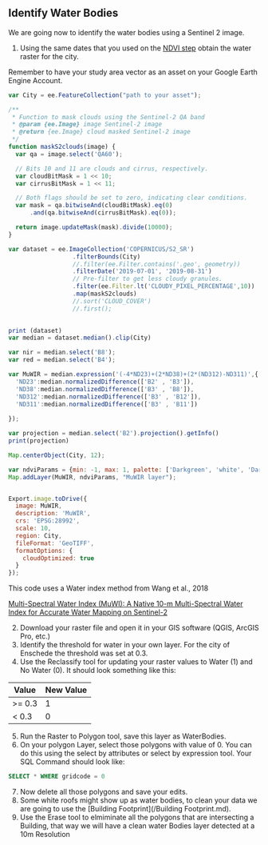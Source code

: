 ## Identify Water Bodies

We are going now to identify the water bodies using a Sentinel 2 image.

1. Using the same dates that you used on the [NDVI step](/GetNDVI.md) obtain the water raster for the city.

Remember to have your study area vector as an asset on your Google Earth Engine Account.

```javascript
var City = ee.FeatureCollection("path to your asset");

/**
 * Function to mask clouds using the Sentinel-2 QA band
 * @param {ee.Image} image Sentinel-2 image
 * @return {ee.Image} cloud masked Sentinel-2 image
 */
function maskS2clouds(image) {
  var qa = image.select('QA60');

  // Bits 10 and 11 are clouds and cirrus, respectively.
  var cloudBitMask = 1 << 10;
  var cirrusBitMask = 1 << 11;

  // Both flags should be set to zero, indicating clear conditions.
  var mask = qa.bitwiseAnd(cloudBitMask).eq(0)
      .and(qa.bitwiseAnd(cirrusBitMask).eq(0));

  return image.updateMask(mask).divide(10000);
}

var dataset = ee.ImageCollection('COPERNICUS/S2_SR')
                  .filterBounds(City)
                  //.filter(ee.Filter.contains('.geo', geometry))
                  .filterDate('2019-07-01', '2019-08-31')
                  // Pre-filter to get less cloudy granules.
                  .filter(ee.Filter.lt('CLOUDY_PIXEL_PERCENTAGE',10))
                  .map(maskS2clouds)
                  //.sort('CLOUD_COVER')
                  //.first();
                  

print (dataset)
var median = dataset.median().clip(City)

var nir = median.select('B8');
var red = median.select('B4');

var MuWIR = median.expression('(-4*ND23)+(2*ND38)+(2*(ND312)-ND311)',{
  'ND23':median.normalizedDifference(['B2' , 'B3']),
  'ND38':median.normalizedDifference(['B3' , 'B8']),
  'ND312':median.normalizedDifference(['B3' , 'B12']),
  'ND311':median.normalizedDifference(['B3' , 'B11'])
  
});

var projection = median.select('B2').projection().getInfo()
print(projection)

Map.centerObject(City, 12);

var ndviParams = {min: -1, max: 1, palette: ['Darkgreen', 'white', 'Darkblue']};
Map.addLayer(MuWIR, ndviParams, "MuWIR layer");


Export.image.toDrive({
  image: MuWIR,
  description: 'MuWIR',
  crs: 'EPSG:28992',
  scale: 10,
  region: City,
  fileFormat: 'GeoTIFF',
  formatOptions: {
    cloudOptimized: true
  }
});

```

This code uses a Water index method from Wang et al., 2018

[Multi-Spectral Water Index (MuWI): A Native 10-m Multi-Spectral Water Index for Accurate Water Mapping on Sentinel-2](https://doi.org/10.3390/rs10101643)

2. Download your raster file and open it in your GIS software (QGIS, ArcGIS Pro, etc.)
3. Identify the threshold for water in your own layer. For the city of Enschede the threshold was set at 0.3.
4. Use the Reclassify tool for updating your raster values to Water (1) and No Water (0). It should look something like this:

|Value | New Value|
|------|----------|
|>= 0.3|     1    |
|< 0.3 |     0    |

5. Run the Raster to Polygon tool, save this layer as WaterBodies.
6. On your polygon Layer, select those polygons with value of 0. You can do this using the select by attributes or select by expression tool. Your SQL Command should look like:

```SQL
SELECT * WHERE gridcode = 0
```
7. Now delete all those polygons and save your edits.
8. Some white roofs might show up as water bodies, to clean your data we are going to use the  [Building Footprint](/Building Footprint.md).
9. Use the Erase tool to elmiminate all the polygons that are intersecting a Building, that way we will have a clean water Bodies layer detected at a 10m Resolution





